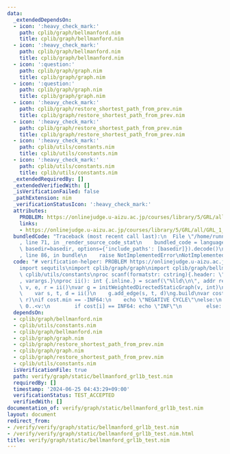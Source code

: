 ```yaml
---
data:
  _extendedDependsOn:
  - icon: ':heavy_check_mark:'
    path: cplib/graph/bellmanford.nim
    title: cplib/graph/bellmanford.nim
  - icon: ':heavy_check_mark:'
    path: cplib/graph/bellmanford.nim
    title: cplib/graph/bellmanford.nim
  - icon: ':question:'
    path: cplib/graph/graph.nim
    title: cplib/graph/graph.nim
  - icon: ':question:'
    path: cplib/graph/graph.nim
    title: cplib/graph/graph.nim
  - icon: ':heavy_check_mark:'
    path: cplib/graph/restore_shortest_path_from_prev.nim
    title: cplib/graph/restore_shortest_path_from_prev.nim
  - icon: ':heavy_check_mark:'
    path: cplib/graph/restore_shortest_path_from_prev.nim
    title: cplib/graph/restore_shortest_path_from_prev.nim
  - icon: ':heavy_check_mark:'
    path: cplib/utils/constants.nim
    title: cplib/utils/constants.nim
  - icon: ':heavy_check_mark:'
    path: cplib/utils/constants.nim
    title: cplib/utils/constants.nim
  _extendedRequiredBy: []
  _extendedVerifiedWith: []
  _isVerificationFailed: false
  _pathExtension: nim
  _verificationStatusIcon: ':heavy_check_mark:'
  attributes:
    PROBLEM: https://onlinejudge.u-aizu.ac.jp/courses/library/5/GRL/all/GRL_1_B
    links:
    - https://onlinejudge.u-aizu.ac.jp/courses/library/5/GRL/all/GRL_1_B
  bundledCode: "Traceback (most recent call last):\n  File \"/home/runner/.local/lib/python3.10/site-packages/onlinejudge_verify/documentation/build.py\"\
    , line 71, in _render_source_code_stat\n    bundled_code = language.bundle(stat.path,\
    \ basedir=basedir, options={'include_paths': [basedir]}).decode()\n  File \"/home/runner/.local/lib/python3.10/site-packages/onlinejudge_verify/languages/nim.py\"\
    , line 86, in bundle\n    raise NotImplementedError\nNotImplementedError\n"
  code: "# verification-helper: PROBLEM https://onlinejudge.u-aizu.ac.jp/courses/library/5/GRL/all/GRL_1_B\n\
    import sequtils\nimport cplib/graph/graph\nimport cplib/graph/bellmanford\nimport\
    \ cplib/utils/constants\nproc scanf(formatstr: cstring){.header: \"<stdio.h>\"\
    , varargs.}\nproc ii(): int {.inline.} = scanf(\"%lld\\n\", addr result)\n\nvar\
    \ v, e, r = ii()\nvar g = initWeightedDirectedStaticGraph(v, int)\nfor i in 0..<e:\n\
    \    var s, t, d = ii()\n    g.add_edge(s, t, d)\ng.build\nvar cost = bellmanford(g,\
    \ r)\nif cost.min == -INF64:\n    echo \"NEGATIVE CYCLE\"\nelse:\n    for i in\
    \ 0..<v:\n        if cost[i] == INF64: echo \"INF\"\n        else: echo cost[i]\n"
  dependsOn:
  - cplib/graph/bellmanford.nim
  - cplib/utils/constants.nim
  - cplib/graph/bellmanford.nim
  - cplib/graph/graph.nim
  - cplib/graph/restore_shortest_path_from_prev.nim
  - cplib/graph/graph.nim
  - cplib/graph/restore_shortest_path_from_prev.nim
  - cplib/utils/constants.nim
  isVerificationFile: true
  path: verify/graph/static/bellmanford_grl1b_test.nim
  requiredBy: []
  timestamp: '2024-06-25 04:43:29+09:00'
  verificationStatus: TEST_ACCEPTED
  verifiedWith: []
documentation_of: verify/graph/static/bellmanford_grl1b_test.nim
layout: document
redirect_from:
- /verify/verify/graph/static/bellmanford_grl1b_test.nim
- /verify/verify/graph/static/bellmanford_grl1b_test.nim.html
title: verify/graph/static/bellmanford_grl1b_test.nim
---
```


